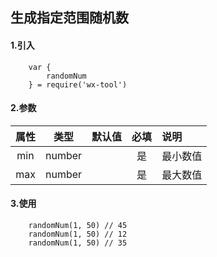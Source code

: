 ## 生成指定范围随机数

#### 1.引入

```
    var {
        randomNum
    } = require('wx-tool')
```

#### 2.参数

|  属性   | 类型    | 默认值 | 必填   | 说明            |
| :-------: | :------: | ------ | :--------: | :--------|
|  min  | number  |        | 是 | 最小数值 |
| max  | number |        | 是 | 最大数值         |

#### 3.使用

```
    randomNum(1, 50) // 45
    randomNum(1, 50) // 12
    randomNum(1, 50) // 35

```